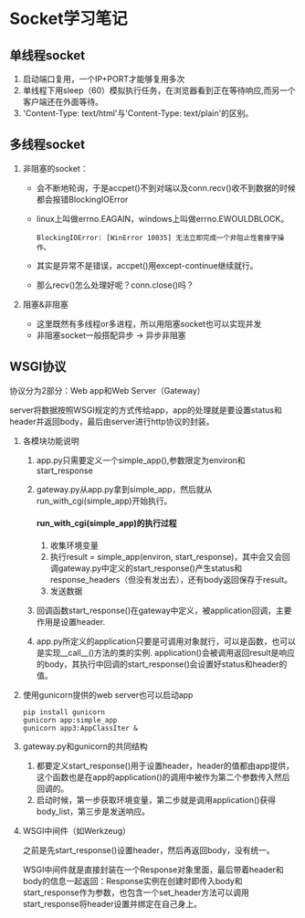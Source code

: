 # Socket学习笔记

## 单线程socket
1. 启动端口复用，一个IP+PORT才能够复用多次
2. 单线程下用sleep（60）模拟执行任务，在浏览器看到正在等待响应,而另一个客户端还在外面等待。
3. 'Content-Type: text/html'与'Content-Type: text/plain'的区别。

## 多线程socket
1. 非阻塞的socket：

    * 会不断地轮询，于是accpet()不到对端以及conn.recv()收不到数据的时候都会报错BlockingIOError
    * linux上叫做errno.EAGAIN，windows上叫做errno.EWOULDBLOCK。

        `BlockingIOError: [WinError 10035] 无法立即完成一个非阻止性套接字操作。`
    
    * 其实是异常不是错误，accpet()用except-continue继续就行。
    * 那么recv()怎么处理好呢？conn.close()吗？

2. 阻塞&非阻塞

    * 这里既然有多线程or多进程，所以用阻塞socket也可以实现并发
    * 非阻塞socket一般搭配异步 -> 异步非阻塞 
    
## WSGI协议
协议分为2部分：Web app和Web Server（Gateway）
 
server将数据按照WSGI规定的方式传给app，app的处理就是要设置status和header并返回body，最后由server进行http协议的封装。
 1. 各模块功能说明
     1. app.py只需要定义一个simple_app(),参数限定为environ和start_response
     2. gateway.py从app.py拿到simple_app，然后就从run_with_cgi(simple_app)开始执行。
     
        #### run_with_cgi(simple_app)的执行过程
        1. 收集环境变量
        2. 执行result = simple_app(environ, start_response)，其中会又会回调gateway.py中定义的start_response()产生status和response_headers（但没有发出去），还有body返回保存于result。
        3. 发送数据
     3. 回调函数start_response()在gateway中定义，被application回调，主要作用是设置header.
     4. app.py所定义的application只要是可调用对象就行，可以是函数，也可以是实现__call__()方法的类的实例.
        application()会被调用返回result是响应的body，其执行中回调的start_response()会设置好status和header的值。
 2. 使用gunicorn提供的web server也可以启动app
    ```
    pip install gunicorn
    gunicorn app:simple_app
    gunicorn app3:AppClassIter &
    ```  
 3. gateway.py和gunicorn的共同结构
    1. 都要定义start_response()用于设置header，header的值都由app提供，这个函数也是在app的application()的调用中被作为第二个参数传入然后回调的。
    2. 启动时候，第一步获取环境变量，第二步就是调用application()获得body_list，第三步是发送响应。
    
 4. WSGI中间件（如Werkzeug）
 
    之前是先start_response()设置header，然后再返回body，没有统一。
    
    WSGI中间件就是直接封装在一个Response对象里面，最后带着header和body的信息一起返回：Response实例在创建时即传入body和start_response作为参数，也包含一个set_header方法可以调用start_response将header设置并绑定在自己身上。
 
          
